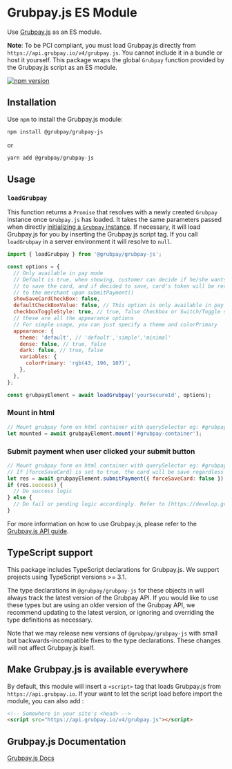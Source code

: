 # Grubpay.js ES Module

Use [Grubpay.js](https://develop.grubpay.io/guide) as an ES module.

**Note**: To be
PCI compliant,
you must load Grubpay.js directly from `https://api.grubpay.io/v4/grubpay.js`. You cannot
include it in a bundle or host it yourself. This package wraps the global
`Grubpay` function provided by the Grubpay.js script as an ES module.

[![npm version](https://img.shields.io/npm/v/@grubpay/grubpay-js.svg?style=flat-square)](https://www.npmjs.com/package/@grubpay/grubpay-js)

## Installation

Use `npm` to install the Grubpay.js module:

```sh
npm install @grubpay/grubpay-js
```

or

```sh
yarn add @grubpay/grubpay-js
```

## Usage

### `loadGrubpay`

This function returns a `Promise` that resolves with a newly created `Grubpay`
instance once `Grubpay.js` has loaded. It takes the same parameters passed when
directly
[initializing a `Grubpay` instance](https://develop.grubpay.io/guide/self_hosted_integration.html#integration-guide). If
necessary, it will load Grubpay.js for you by inserting the Grubpay.js script tag.
If you call `loadGrubpay` in a server environment it will resolve to `null`.

```js
import { loadGrubpay } from '@grubpay/grubpay-js';

const options = {
  // Only available in pay mode
  // Default is true, when showing, customer can decide if he/she wants
  // to save the card, and if decided to save, card's token will be returned
  // to the merchant upon submitPayment()
  showSaveCardCheckBox: false,
  defaultCheckBoxValue: false, // This option is only available in pay mode
  checkboxToggleStyle: true, // true, false Checkbox or Switch/Toggle style?
  // these are all the appearance options
  // For simple usage, you can just specify a theme and colorPrimary
  appearance: {
    theme: 'default', // 'default','simple','minimal'
    dense: false, // true, false
    dark: false, // true, false
    variables: {
      colorPrimary: 'rgb(43, 196, 107)',
    },
  },
};

const grubpayElement = await loadGrubpay('yourSecureId', options);
```

### Mount in html

```js
// Mount grubpay form on html container with querySelector eg: #grubpay-container
let mounted = await grubpayElement.mount('#grubpay-container');
```

### Submit payment when user clicked your submit button

```js
// Mount grubpay form on html container with querySelector eg: #grubpay-container
// If [forceSaveCard] is set to true, the card will be save regardless of user's choice on the checkbox
let res = await grubpayElement.submitPayment({ forceSaveCard: false });
if (res.success) {
  // Do success logic
} else {
  // Do fail or pending logic accordingly. Refer to [https://develop.grubpay.io] for detail
}
```

For more information on how to use Grubpay.js, please refer to the
[Grubpay.js API guide](https://develop.grubpay.io/guide).

## TypeScript support

This package includes TypeScript declarations for Grubpay.js. We support projects
using TypeScript versions >= 3.1.

The type declarations in
`@grubpay/grubpay-js` for these objects in will always track the
latest version of the Grubpay API. If you would like to use these types but are using an older version of the Grubpay
API, we recommend updating to the latest version, or ignoring and overriding the type definitions as necessary.

Note that we may release new versions of `@grubpay/grubpay-js` with small but backwards-incompatible fixes to the type
declarations. These changes will not affect Grubpay.js itself.

## Make Grubpay.js is available everywhere

By default, this module will insert a `<script>` tag that loads Grubpay.js from
`https://api.grubpay.io`. If your want to let the script load before import the module, you can also add :

```html
<!-- Somewhere in your site's <head> -->
<script src="https://api.grubpay.io/v4/grubpay.js"></script>
```

## Grubpay.js Documentation

[Grubpay.js Docs](https://develop.grubpay.io/guide/)
